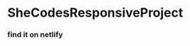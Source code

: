# SheCodesResponsiveProject
<h3>find it on netlify</h3>
<a href="https://tangerine-elf-667008.netlify.app/"</a>
 
